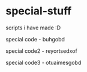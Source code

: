 # special-stuff
scripts i have made :D

special code - buhgobd

special code2 - reyortsedxof

special code3 - otuaimesgobd
